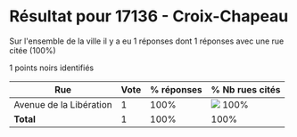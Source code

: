 # Résultat pour 17136 - Croix-Chapeau

Sur l'ensemble de la ville il y a eu 1 réponses dont 1 réponses avec une rue citée (100%)

1 points noirs identifiés

| Rue | Vote | % réponses | % Nb rues cités|
|-----|------|------------|----------------|
| Avenue de la Libération | 1 | 100% | <img src="../../img/bar_100.gif" />&nbsp;100%|
| **Total** | 1 | 100% | 100%|
